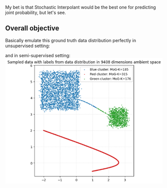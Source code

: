 My bet is that Stochastic Interpolant would be the best one for predicting joint probability, but let's see.


## Overall objective
Basically emulate this ground truth data distribution perfectly in unsupervised setting: <br>



and in semi-supervised setting: <br>
![image](https://github.com/nam-drun/sneak_peek_on_my_current_paper/blob/main/toy-DataDistribution_unsup-guidance.png)

